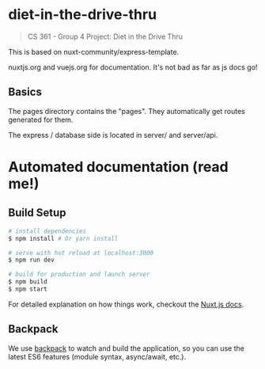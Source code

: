 # diet-in-the-drive-thru

> CS 361 - Group 4 Project: Diet in the Drive Thru

This is based on nuxt-community/express-template.

nuxtjs.org and vuejs.org for documentation. It's not bad as far as js docs go!

## Basics
The pages directory contains the "pages". They automatically get routes generated for them.

The express / database side is located in server/ and server/api.



# Automated documentation (read me!)

## Build Setup

``` bash
# install dependencies
$ npm install # Or yarn install

# serve with hot reload at localhost:3000
$ npm run dev

# build for production and launch server
$ npm build
$ npm start
```

For detailed explanation on how things work, checkout the [Nuxt.js docs](https://github.com/nuxt/nuxt.js).

## Backpack

We use [backpack](https://github.com/palmerhq/backpack) to watch and build the application, so you can use the latest ES6 features (module syntax, async/await, etc.).
